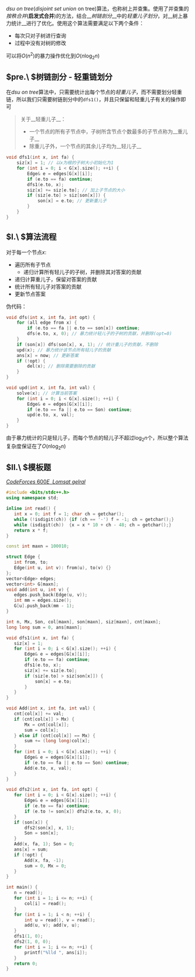 $dsu\ on\ tree$($disjoint\ set\ union\ \text{on tree}$)算法，也称树上并查集。使用了并查集的*按秩合并*(__启发式合并__)的方法，结合__*树链剖分*__中的*轻重儿子划分*，对__树上暴力统计__进行了优化。使用这个算法需要满足以下两个条件：

- 每次只对子树进行查询
- 过程中没有对树的修改

可以将$O(n^2)$的暴力操作优化到$O(n\log_2n)$

## $pre.\ $树链剖分 - 轻重链划分

在$dsu\ on\ tree$算法中，只需要统计出每个节点的*轻重儿子*，而不需要划分轻重链，所以我们只需要树链剖分中的$\texttt{dfs1()}$，并且只保留和轻重儿子有关的操作即可

> 关于__轻重儿子__：
>
> - 一个节点的所有子节点中，子树所含节点个数最多的子节点称为__重儿子__
> - 除重儿子外，一个节点的其余儿子均为__轻儿子__

```cpp
void dfs1(int x, int fa) {
    siz[x] = 1; // 以x为根的子树大小初始化为1
    for (int i = 0; i < G[x].size(); ++i) {
        Edge& e = edges[G[x][i]];
        if (e.to == fa) continue;
        dfs1(e.to, x);
        siz[x] += siz[e.to]; // 加上子节点的大小
        if (siz[e.to] > siz[son[x]]) {
            son[x] = e.to; // 更新重儿子
        }
    }
}
```

## $I.\ $算法流程

对于每一个节点$x$:

- 遍历所有子节点
    - 递归计算所有轻儿子的子树，并删除其对答案的贡献
- 递归计算重儿子，保留对答案的贡献
- 统计所有轻儿子对答案的贡献
- 更新节点答案

伪代码：

```cpp
void dfs(int x, int fa, int opt) {
    for (all edge from x) {
        if (e.to == fa || e.to == son[x]) continue;
        dfs(e.to, x, 0); // 暴力统计轻儿子的子树的贡献，并删除(opt=0)
    }
    if (son[x]) dfs(son[x], x, 1); // 统计重儿子的贡献，不删除
    upd(x); // 暴力统计该节点所有轻儿子的贡献
    ans[x] = now; // 更新答案
    if (!opt) {
        del(x); // 删除需要删除的贡献
    }
}
```

```cpp
void upd(int x, int fa, int val) {
    solve(x); // 计算当前答案
    for (int i = 0; i < G[x].size(); ++i) {
        Edge& e = edges[G[x][i]];
        if (e.to == fa || e.to == Son) continue;
        upd(e.to, x, val);
    }
}
```

由于暴力统计的只是轻儿子，而每个节点的轻儿子不超过$\log_2n$个，所以整个算法复杂度保证在了$O(n\log_2n)$

## $II.\ $模板题

[$CodeForces\ 600E\ \ Lomsat\ gelral$](https://www.luogu.org/problemnew/solution/CF600E) 

 ```cpp
#include <bits/stdc++.h>
using namespace std;

inline int read() {
    int x = 0; int f = 1; char ch = getchar();
    while (!isdigit(ch)) {if (ch == '-') f = -1; ch = getchar();}
    while (isdigit(ch))  {x = x * 10 + ch - 48; ch = getchar();}
    return x * f;
}

const int maxn = 100010;

struct Edge {
    int from, to;
    Edge(int u, int v): from(u), to(v) {}
};
vector<Edge> edges;
vector<int> G[maxn];
void add(int u, int v) {
    edges.push_back(Edge(u, v));
    int mm = edges.size();
    G[u].push_back(mm - 1);
}

int n, Mx, Son, col[maxn], son[maxn], siz[maxn], cnt[maxn];
long long sum = 0, ans[maxn];

void dfs1(int x, int fa) {
    siz[x] = 1;
    for (int i = 0; i < G[x].size(); ++i) {
        Edge& e = edges[G[x][i]];
        if (e.to == fa) continue;
        dfs1(e.to, x);
        siz[x] += siz[e.to];
        if (siz[e.to] > siz[son[x]]) {
            son[x] = e.to;
        }
    }
}

void Add(int x, int fa, int val) {
    cnt[col[x]] += val;
    if (cnt[col[x]] > Mx) {
        Mx = cnt[col[x]];
        sum = col[x];
    } else if (cnt[col[x]] == Mx) {
        sum += (long long)col[x];
    }
    for (int i = 0; i < G[x].size(); ++i) {
        Edge& e = edges[G[x][i]];
        if (e.to == fa || e.to == Son) continue;
        Add(e.to, x, val);
    }
}

void dfs2(int x, int fa, int opt) {
    for (int i = 0; i < G[x].size(); ++i) {
        Edge& e = edges[G[x][i]];
        if (e.to == fa) continue;
        if (e.to != son[x]) dfs2(e.to, x, 0);
    }
    if (son[x]) {
        dfs2(son[x], x, 1);
        Son = son[x];
    }
    Add(x, fa, 1); Son = 0;
    ans[x] = sum;
    if (!opt) {
        Add(x, fa, -1);
        sum = 0, Mx = 0;
    }
}

int main() {
    n = read();
    for (int i = 1; i <= n; ++i) {
        col[i] = read();
    }
    for (int i = 1; i < n; ++i) {
        int u = read(), v = read();
        add(u, v); add(v, u);
    }
    dfs1(1, 0);
    dfs2(1, 0, 0);
    for (int i = 1; i <= n; ++i) {
        printf("%lld ", ans[i]);
    }
    return 0;
}
 ```

